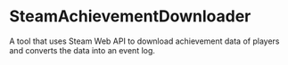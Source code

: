 # SteamAchievementDownloader
A tool that uses Steam Web API to download achievement data of players and converts the data into an event log. 
